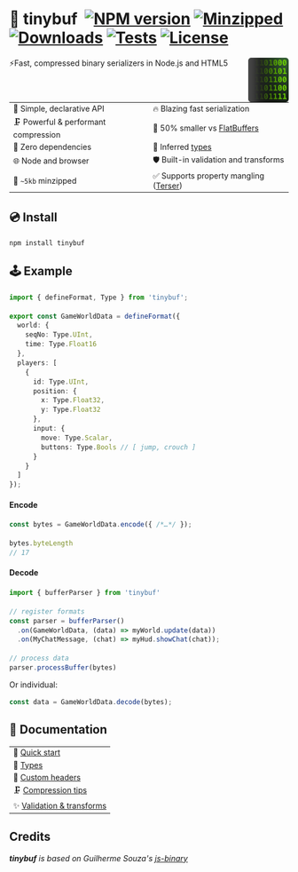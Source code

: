 # 🔌 tinybuf &nbsp;[![NPM version](https://img.shields.io/npm/v/tinybuf.svg?style=flat-square)](https://www.npmjs.com/package/tinybuf) [![Minzipped](https://badgen.net/bundlephobia/minzip/tinybuf@latest)](https://bundlephobia.com/package/tinybuf) [![Downloads](https://img.shields.io/npm/dt/tinybuf.svg)](https://www.npmjs.com/package/tinybuf) [![Tests](https://github.com/reececomo/tinybuf/actions/workflows/tests.yml/badge.svg)](https://github.com/reececomo/tinybuf/actions/workflows/tests.yml) [![License](https://badgen.net/npm/license/tinybuf)](https://github.com/reececomo/tinybuf/blob/main/LICENSE)

<img align="right" src="docs/hero.png" alt="tinybuf icon showing binary peeking out from behind a square." height="80">

⚡Fast, compressed binary serializers in Node.js and HTML5

| | |
| --------------------------------- | ---------------------------------------- |
| 🔮 Simple, declarative API | 🔥 Blazing fast serialization |
| 🗜️ Powerful & performant compression | 💾 50% smaller vs [FlatBuffers](https://github.com/reececomo/tinybuf/blob/main/docs/comparison.md)  |
| 🍃 Zero dependencies | 🙉 Inferred [types](https://github.com/reececomo/tinybuf/blob/main/docs/get_started.md) |
| 🌐 Node and browser | 🛡️ Built-in validation and transforms |
| 🤏 `~5kb` minzipped | ✅ Supports property mangling ([Terser](https://terser.org/)) |

## 💿 Install

```
npm install tinybuf
```

## 🕹 Example

```ts
import { defineFormat, Type } from 'tinybuf';

export const GameWorldData = defineFormat({
  world: {
    seqNo: Type.UInt,
    time: Type.Float16
  },
  players: [
    {
      id: Type.UInt,
      position: {
        x: Type.Float32,
        y: Type.Float32
      },
      input: {
        move: Type.Scalar,
        buttons: Type.Bools // [ jump, crouch ]
      }
    }
  ]
});
```

#### Encode

```ts
const bytes = GameWorldData.encode({ /*…*/ });

bytes.byteLength
// 17

```

#### Decode

```ts
import { bufferParser } from 'tinybuf'

// register formats
const parser = bufferParser()
  .on(GameWorldData, (data) => myWorld.update(data))
  .on(MyChatMessage, (chat) => myHud.showChat(chat));

// process data
parser.processBuffer(bytes)
```

Or individual:

```ts
const data = GameWorldData.decode(bytes);
```

## 📘 Documentation
|                  |
| ---------------- |
| 🏁  [Quick start](https://github.com/reececomo/tinybuf/blob/main/docs/get_started.md) |
| 🤔  [Types](https://github.com/reececomo/tinybuf/blob/main/docs/get_started.md#types) |
| 📑  [Custom headers](https://github.com/reececomo/tinybuf/blob/main/docs/headers.md) |
| 🗜️  [Compression tips](https://github.com/reececomo/tinybuf/blob/main/docs/compression_tips.md) |
| ✨  [Validation & transforms](https://github.com/reececomo/tinybuf/blob/main/docs/validation_and_transforms.md) |

## Credits

_**tinybuf** is based on Guilherme Souza's [js-binary](https://github.com/sitegui/js-binary)_
